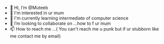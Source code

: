 - 👋 Hi, I’m @Muteeb
- 👀 I'm interested in ur mum 
- 🌱 I'm currently learning intermediate of computer science
- 💞️ I’m looking to collaborate on ...how to f ur mum 
- 📫 How to reach me ...( You can't reach me u punk but if ur stubborn like me contact me by email)

<!---
Muteeb2256/Muteeb2256 is a ✨ special ✨ repository because its `README.md` (this file) appears on your GitHub profile.
You can click the Preview link to take a look at your changes.
--->

